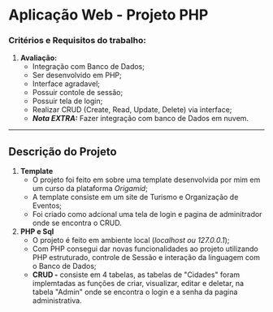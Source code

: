 # Aplicação Web - Projeto PHP

###  Critérios e Requisitos do trabalho:
1. **Avaliação:**
   * Integração com Banco de Dados;
   * Ser desenvolvido em PHP;
   * Interface agradavel;
   * Possuir contole de sessão;
   * Possuir tela de login;
   * Realizar CRUD (Create, Read, Update, Delete) via interface;
   * __*Nota EXTRA:*__ Fazer integração com banco de Dados em nuvem.
<hr>

## Descrição do Projeto
1. **Template**
   * O projeto foi feito em sobre uma template desenvolvida por mim em um curso da plataforma _Origamid_;
   * A template consiste em um site de Turismo e Organização de Eventos;
   * Foi criado como adcional uma tela de login e pagina de adminitrador onde se encontra o CRUD.
2. **PHP e Sql**
   * O projeto é feito em ambiente local (_localhost ou 127.0.0.1_);
   * Com PHP consegui  dar novas funcionalidades ao projeto utilizando PHP estruturado, controle de Sessão e interação da linguagem com o Banco de Dados;
   * **CRUD -** consiste em 4 tabelas, as tabelas de "Cidades" foram implemtadas as funções de criar, visualizar, editar e deletar, na tabela "Admin" onde se encontra o login e a senha da pagina administrativa.

